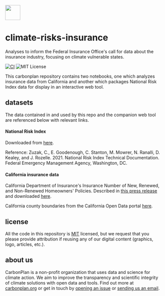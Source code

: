 <img
  src='https://carbonplan-assets.s3.amazonaws.com/monogram/dark-small.png'
  height='48'
/>

# climate-risks-insurance

Analyses to inform the Federal Insurance Office's call for data about the insurance industry, focusing on climate vulnerable states.

[![CI](https://github.com/carbonplan/climate-risks-insurance/actions/workflows/main.yaml/badge.svg)](https://github.com/carbonplan/climate-risks-insurance/actions/workflows/main.yaml)
![MIT License][]

[mit license]: https://badgen.net/badge/license/MIT/blue

This carbonplan repository contains two notebooks, one which analyzes insurance data from California and another which packages National Risk Index data for display in an interactive web tool.

## datasets
The data contained in and used by this repo and the companion web tool are referenced below with relevant links.

#### National Risk Index
Downloaded from [here](https://hazards.fema.gov/nri/data-resources). 

Reference: Zuzak, C., E. Goodenough, C. Stanton, M. Mowrer, N. Ranalli, D. Kealey, and J. Rozelle. 2021. National Risk Index Technical Documentation. Federal Emergency Management Agency, Washington, DC.

#### California insurance data
California Department of Insurance's Insurance Number of New, Renewed, and Non-Renewed Homeowners' Policies. Described in [this press release](http://www.insurance.ca.gov/0400-news/0100-press-releases/2021/release117-2021.cfm) and downloaded [here](https://www.insurance.ca.gov/0400-news/0100-press-releases/2021/upload/nr117ResidentialInsurancePolicyAnalysisbyCounty12202021.pdf).

California county boundaries from the California Open Data portal [here](https://data.ca.gov/dataset/ca-geographic-boundaries).


## license

All the code in this repository is [MIT](https://choosealicense.com/licenses/mit/) licensed, but we request that you please provide attribution if reusing any of our digital content (graphics, logo, articles, etc.).

## about us

CarbonPlan is a non-profit organization that uses data and science for climate action. We aim to improve the transparency and scientific integrity of climate solutions with open data and tools. Find out more at [carbonplan.org](https://carbonplan.org/) or get in touch by [opening an issue](https://github.com/carbonplan/python-project-template/issues/new) or [sending us an email](mailto:hello@carbonplan.org).
